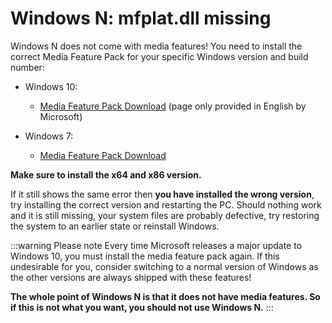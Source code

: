 # Windows N: mfplat.dll missing

Windows N does not come with media features! You need to install the correct Media Feature Pack for your specific Windows version and build number:

* Windows 10:
  * [Media Feature Pack Download](https://www.microsoft.com/en-us/software-download/mediafeaturepack) (page only provided in English by Microsoft)

* Windows 7:
  * [Media Feature Pack Download](https://www.microsoft.com/download/details.aspx?id=16546)

**Make sure to install the x64 and x86 version.**

If it still shows the same error then **you have installed the wrong version**, try installing the correct version and restarting the PC. Should nothing work and it is still missing, your system files are probably defective, try restoring the system to an earlier state or reinstall Windows.

:::warning Please note Every time Microsoft releases a major update to Windows 10, you must install the media feature pack again. If this undesirable for you, consider switching to a normal version of Windows as the other versions are always shipped with these features!

**The whole point of Windows N is that it does not have media features. So if this is not what you want, you should not use Windows N.** :::